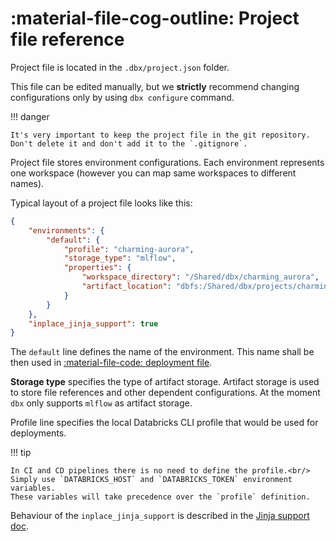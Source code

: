 # :material-file-cog-outline: Project file reference

Project file is located in the `.dbx/project.json` folder.

This file can be edited manually, but we **strictly** recommend changing configurations only by using `dbx configure` command.

!!! danger

    It's very important to keep the project file in the git repository.
    Don't delete it and don't add it to the `.gitignore`.

Project file stores environment configurations.
Each environment represents one workspace (however you can map same workspaces to different names).

Typical layout of a project file looks like this:

```json title=".dbx/project.json" hl_lines="3 5 6-8 12"
{
    "environments": {
        "default": {
            "profile": "charming-aurora",
            "storage_type": "mlflow",
            "properties": {
                "workspace_directory": "/Shared/dbx/charming_aurora",
                "artifact_location": "dbfs:/Shared/dbx/projects/charming_aurora"
            }
        }
    },
    "inplace_jinja_support": true
}
```

The `default` line defines the name of the environment. This name shall be then used in [:material-file-code: deployment file](./deployment.md).

**Storage type** specifies the type of artifact storage.
Artifact storage is used to store file references and other dependent configurations.
At the moment `dbx` only supports `mlflow` as artifact storage.

Profile line specifies the local Databricks CLI profile that would be used for deployments.

!!! tip

    In CI and CD pipelines there is no need to define the profile.<br/>
    Simply use `DATABRICKS_HOST` and `DATABRICKS_TOKEN` environment variables.
    These variables will take precedence over the `profile` definition.


Behaviour of the `inplace_jinja_support` is described in the [Jinja support doc](../features/jinja_support.md).
